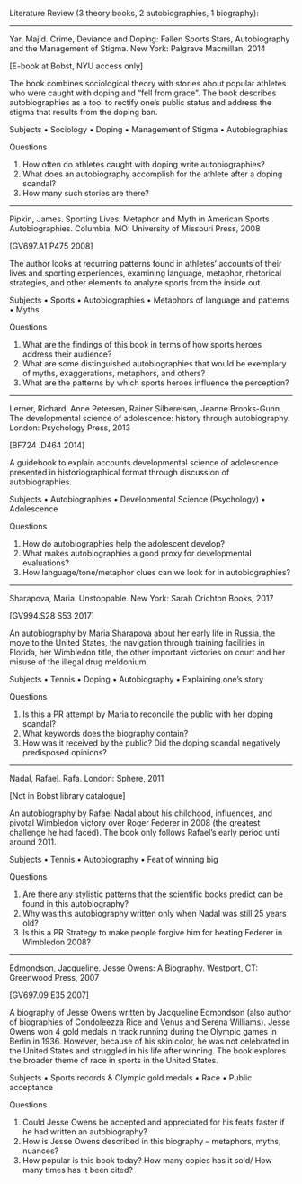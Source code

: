 Literature Review (3 theory books, 2 autobiographies, 1 biography):
________________________________________

Yar, Majid. Crime, Deviance and Doping: Fallen Sports Stars, Autobiography and the Management of Stigma. New York: Palgrave Macmillan, 2014

[E-book at Bobst, NYU access only]

The book combines sociological theory with stories about popular athletes who were caught with doping and “fell from grace”. The book describes autobiographies as a tool to rectify one’s public status and address the stigma that results from the doping ban.  

Subjects
•	Sociology 
•	Doping
•	Management of Stigma
•	Autobiographies

Questions
1.	How often do athletes caught with doping write autobiographies?
2.	What does an autobiography accomplish for the athlete after a doping scandal?
3.	How many such stories are there?
________________________________________
Pipkin, James. Sporting Lives: Metaphor and Myth in American Sports Autobiographies. Columbia, MO: University of Missouri Press, 2008
 
[GV697.A1 P475 2008]

The author looks at recurring patterns found in athletes’ accounts of their lives and sporting experiences, examining language, metaphor, rhetorical strategies, and other elements to analyze sports from the inside out.

Subjects
•	Sports
•	Autobiographies
•	Metaphors of language and patterns
•	Myths

Questions
1.	What are the findings of this book in terms of how sports heroes address their audience?
2.	What are some distinguished autobiographies that would be exemplary of myths, exaggerations, metaphors, and others?
3.	What are the patterns by which sports heroes influence the perception?
________________________________________
Lerner, Richard, Anne Petersen, Rainer Silbereisen, Jeanne Brooks-Gunn. The developmental science of adolescence: history through autobiography. London: Psychology Press, 2013

[BF724 .D464 2014]

A guidebook to explain accounts developmental science of adolescence presented in historiographical format through discussion of autobiographies. 

Subjects
•	Autobiographies
•	Developmental Science (Psychology)
•	Adolescence

Questions
1.	How do autobiographies help the adolescent develop?
2.	What makes autobiographies a good proxy for developmental evaluations?
3.	How language/tone/metaphor clues can we look for in autobiographies?
________________________________________

Sharapova, Maria. Unstoppable. New York: Sarah Crichton Books, 2017

[GV994.S28 S53 2017]

An autobiography by Maria Sharapova about her early life in Russia, the move to the United States, the navigation through training facilities in Florida, her Wimbledon title, the other important victories on court and her misuse of the illegal drug meldonium.

Subjects
•	Tennis
•	Doping
•	Autobiography
•	Explaining one’s story

Questions
1.	Is this a PR attempt by Maria to reconcile the public with her doping scandal?
2.	What keywords does the biography contain? 
3.	How was it received by the public? Did the doping scandal negatively predisposed opinions? 
________________________________________

Nadal, Rafael. Rafa. London: Sphere, 2011

[Not in Bobst library catalogue]

An autobiography by Rafael Nadal about his childhood, influences, and pivotal Wimbledon victory over Roger Federer in 2008 (the greatest challenge he had faced). The book only follows Rafael’s early period until around 2011. 

Subjects
•	Tennis
•	Autobiography
•	Feat of winning big

Questions
1.	Are there any stylistic patterns that the scientific books predict can be found in this autobiography?
2.	Why was this autobiography written only when Nadal was still 25 years old?
3.	Is this a PR Strategy to make people forgive him for beating Federer in Wimbledon 2008?
________________________________________
Edmondson, Jacqueline. Jesse Owens: A Biography. Westport, CT: Greenwood Press, 2007

[GV697.09 E35 2007]

A biography of Jesse Owens written by Jacqueline Edmondson (also author of biographies of Condoleezza Rice and Venus and Serena Williams). Jesse Owens won 4 gold medals in track running during the Olympic games in Berlin in 1936. However, because of his skin color, he was not celebrated in the United States and struggled in his life after winning. The book explores the broader theme of race in sports in the United States.

Subjects
•	Sports records & Olympic gold medals
•	Race
•	Public acceptance

Questions
1.	Could Jesse Owens be accepted and appreciated for his feats faster if he had written an autobiography?
2.	How is Jesse Owens described in this biography – metaphors, myths, nuances?
3.	How popular is this book today? How many copies has it sold/ How many times has it been cited?

